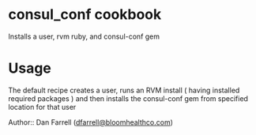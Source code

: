 # consul_conf cookbook

Installs a user, rvm ruby, and consul-conf gem

# Usage

The default recipe creates a user, runs an RVM install ( having installed required packages ) and 
then installs the consul-conf gem from specified location for that user


Author:: Dan Farrell (<dfarrell@bloomhealthco.com>)
